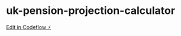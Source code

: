 # uk-pension-projection-calculator

[Edit in Codeflow ⚡️](https://stackblitz.com/~/github.com/jagmitg/uk-pension-projection-calculator)